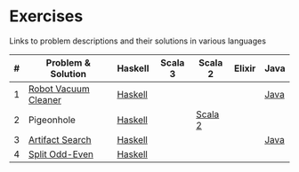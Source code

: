 # Exercises

Links to problem descriptions and their solutions in various languages

| # | Problem & Solution | Haskell | Scala 3 | Scala 2 | Elixir | Java
| --|--------------------|---------|---------|---------|--------|-----
| 1 | [Robot Vacuum Cleaner](https://github.com/NinadJog/exercises/blob/main/docs/robot.md)| [Haskell](https://github.com/NinadJog/robot-vacuum-cleaner-haskell) | | | |[Java](https://github.com/NinadJog/robot-vacuum-cleaner-java)
| 2 | Pigeonhole |[Haskell](https://github.com/NinadJog/pigeonhole-haskell) | |[Scala 2](https://github.com/NinadJog/pigeonhole-scala)| | |
| 3 | [Artifact Search](https://github.com/NinadJog/haskell-artifact-search) | [Haskell](https://github.com/NinadJog/haskell-artifact-search) | | | |[Java](https://github.com/NinadJog/artifact-search-java)|
| 4 | [Split Odd-Even](https://github.com/NinadJog/haskell-split-odd-even) | [Haskell](https://github.com/NinadJog/haskell-split-odd-even) | | | | |
